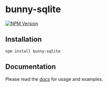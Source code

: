 # bunny-sqlite

[![NPM Version](https://img.shields.io/npm/v/bunny-sqlite?color=blue)](https://www.npmjs.com/package/bunny-sqlite)

## Installation

```shell
npm install bunny-sqlite
```

## Documentation

Please read the [docs](https://bunny-launcher.net/databases/sqlite/) for usage and examples.
